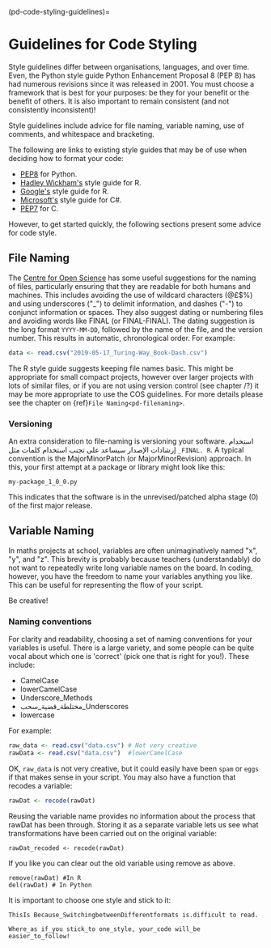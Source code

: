 (pd-code-styling-guidelines)=
# Guidelines for Code Styling

Style guidelines differ between organisations, languages, and over time. Even, the Python style guide Python Enhancement Proposal 8 (PEP 8) has had numerous revisions since it was released in 2001. You must choose a framework that is best for your purposes: be they for your benefit or the benefit of others. It is also important to remain consistent (and not consistently inconsistent)!

Style guidelines include advice for file naming, variable naming, use of comments, and whitespace and bracketing.

The following are links to existing style guides that may be of use when deciding how to format your code:

* [PEP8](https://www.python.org/dev/peps/pep-0008/) for Python.
* [Hadley Wickham's](http://adv-r.had.co.nz/Style.html) style guide for R.
* [Google's](https://google.github.io/styleguide/Rguide.xml) style guide for R.
* [Microsoft's](https://docs.microsoft.com/en-us/dotnet/csharp/programming-guide/inside-a-program/coding-conventions) style guide for C#.
* [PEP7](https://www.python.org/dev/peps/pep-0007/) for C.

However, to get started quickly, the following sections present some advice for code style.

## File Naming

The [Centre for Open Science](http://help.osf.io/m/bestpractices/l/609932-file-naming) has some useful suggestions for the naming of files, particularly ensuring that they are readable for both humans and machines. This includes avoiding the use of wildcard characters (@£$%) and using underscores ("\_") to delimit information, and dashes ("\-") to conjunct information or spaces. They also suggest dating or numbering files and avoiding words like FINAL (or FINAL-FINAL). The dating suggestion is the long format `YYYY-MM-DD`, followed by the name of the file, and the version number. This results in automatic, chronological order. For example:

```r
data <- read.csv("2019-05-17_Turing-Way_Book-Dash.csv")

```
The R style guide suggests keeping file names basic. This might be appropriate for small compact projects, however over larger projects with lots of similar files, or if you are not using version control (see chapter /?) it may be more appropriate to use the COS guidelines. For more details please see the chapter on {ref}`File Naming<pd-filenaming>`.

### Versioning

An extra consideration to file-naming is versioning your software. استخدام إرشادات الإصدار سيساعد على تجنب استخدام كلمات مثل `_FINAL. R`. A typical convention is the MajorMinorPatch (or MajorMinorRevision) approach. In this, your first attempt at a package or library might look like this:
```
my-package_1_0_0.py
```
This indicates that the software is in the unrevised/patched alpha stage (0) of the first major release.

## Variable Naming

In maths projects at school,  variables are often unimaginatively named "x", "y", and "z". This brevity is probably because teachers (understandably) do not want to repeatedly write long variable names on the board. In coding, however, you have the freedom to name your variables anything you like. This can be useful for representing the flow of your script.

Be creative!

### Naming conventions

For clarity and readability, choosing a set of naming conventions for your variables is useful. There is a large variety, and some people can be quite vocal about which one is 'correct' (pick one that is right for you!). These include:

- CamelCase
- lowerCamelCase
- Underscore_Methods
- مختلطة_قضية_سحب_Underscores
- lowercase

For example:

```r
raw_data <- read.csv("data.csv") # Not very creative
rawData <- read.csv("data.csv")  #lowerCamelCase
```

OK, `raw_data` is not very creative, but it could easily have been `spam` or `eggs` if that makes sense in your script. You may also have a function that recodes a variable:

```r
rawDat <- recode(rawDat)
```

Reusing the variable name provides no information about the process that rawDat has been through. Storing it as a separate variable lets us see what transformations have been carried out on the original variable:

```
rawDat_recoded <- recode(rawDat)
```

If you like you can clear out the old variable using remove as above.

```
remove(rawDat) #In R
del(rawDat) # In Python
```

It is important to choose one style and stick to it:

```
ThisIs Because_SwitchingbetweenDifferentformats is.difficult to read.
```

```
Where_as if_you stick_to one_style, your_code will_be easier_to_follow!
```
